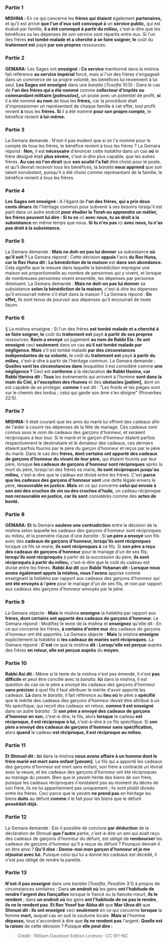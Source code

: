 
### Partie 1
<strong>MISHNA :</strong> En ce qui concerne les <b>frères qui étaient</b> également <b>partenaires,</b> et qu'il est arrivé <b>que l'un d'eux soit convoqué à</b> un <b>service public,</b> qui est évalué par famille, <b>il a été convoqué à partir du milieu,</b> c'est-à-dire que les bénéfices ou les dépenses de son service sont répartis entre eux. Si l'un des frères <b>est tombé malade et a cherché à se faire soigner, le</b> coût du <b>traitement est</b> payé <b>par ses propres</b> ressources.

### Partie 2
<strong>GEMARA:</strong> Les Sages ont <b>enseigné : Ce service</b> mentionné dans la mishna fait référence <b>au service impérial</b> forcé,</b> mais si l'un des frères s'engageait dans un commerce de sa propre volonté, les bénéfices lui reviennent à lui seul. <b>Les Sages ont enseigné</b> dans une <i>baraita</i> (<i>Tosefta</i> 10:5) : Dans le cas de <b>l'un des frères qui a été nommé</b> comme <b>collecteur d'impôts ou commandant militaire [<i>polmustos</i>],</b> un poste avec un potentiel de profit, <b>si</b> il a été nommé <b>au nom</b> de tous les <b>frères,</b> car la procédure était d'impressionner un représentant de chaque famille à cet effet, tout profit revient <b>à</b> tous les <b>frères. Si</b> il a été nommé <b>pour son propre compte,</b> le bénéfice revient <b>à lui-même.</b>

### Partie 3
La Gemara demande : N'est-il pas évident que si on l'a nommé pour le compte de tous les frères, le bénéfice revient à tous les frères ? La Gemara répond : <b>Non,</b> il est <b>nécessaire</b> d'énoncer cette <i>halakha</i> dans un cas <b>où</b> le frère désigné était <b>plus sévère,</b> c'est-à-dire plus capable, que les autres frères. <b>Au cas où l'on dirait</b> que <b>son acuité l'a fait</b> être choisi pour le poste, et qu'il devrait recevoir tous les bénéfices, la <i>baraita</i> <b>nous apprend</b> que son talent nonobstant, puisqu'il a été choisi comme représentant de la famille, le bénéfice revient à tous les frères.

### Partie 4
<b>Les Sages ont enseigné :</b> A l'égard de <b>l'un des frères, qui a pris deux cents dinars</b> de l'héritage commun pour subvenir à ses besoins lorsqu'il est parti dans un autre endroit <b>pour étudier la Torah ou apprendre un métier, les frères peuvent lui dire : Si tu es</b> ici <b>avec nous, tu as droit à la subsistance</b> en même temps que nous. <b>Si tu n'es pas</b> ici <b>avec nous, tu n'as pas droit à la subsistance.</b>

### Partie 5
La Gemara demande : <b>Mais ne doit-on pas lui donner</b> sa subsistance <b>où qu'il soit ?</b> La Gemara répond : Cette décision <b>appuie</b> l'avis <b>du Rav Huna, car le Rav Huna dit : La bénédiction de la maison</b> est <b>dans son abondance.</b> Cela signifie que la mesure dans laquelle la bénédiction imprègne une maison est proportionnelle au nombre de personnes qui y vivent, et lorsque de nombreuses personnes vivent ensemble, les dépenses par personne diminuent. La Gemara demande : <b>Mais ne doit-on pas lui donner</b> sa subsistance <b>selon la bénédiction de la maison,</b> c'est-à-dire les dépenses qu'il encourrait même s'il était dans la maison ? La Gemara répond : <b>En effet,</b> ils sont tenus de pourvoir aux dépenses qu'il encourrait de toute façon.

### Partie 6
§ La mishna enseigne : Si l'un des frères <b>est tombé malade et a cherché à se faire soigner, le</b> coût du <b>traitement est</b> payé <b>à partir de ses propres</b> ressources. <b>Ravin a envoyé</b> un jugement <b>au nom de Rabbi Ela : Ils ont enseigné</b> ceci <b>seulement</b> dans un cas <b>où il est tombé malade par négligence. Mais</b> s'il est tombé malade <b>par des circonstances indépendantes de sa volonté,</b> le coût du <b>traitement est</b> payé <b>à partir du milieu,</b> c'est-à-dire à partir de l'héritage commun. La Gemara demande : <b>Quelles sont les circonstances dans</b> lesquelles il est considéré comme <b>une négligence ?</b> Ceci est <b>conforme</b> à la déclaration <b>de Rabbi Ḥanina, car Rabbi Ḥanina dit : Tous</b> les événements qui arrivent à l'homme <b>sont dans la main du Ciel, à l'exception des rhumes</b> et des <b>obstacles [<i>paḥim</i>],</b> dont on est capable de se protéger, <b>comme</b> il est dit : "Les froids et les pièges sont sur le chemin des tordus ; celui qui garde son âme s'en éloigne"</b> (Proverbes 22:5).

### Partie 7
<strong>MISHNA:</strong> Il était courant que les amis du marié lui offrent des cadeaux afin de l'aider à couvrir les dépenses de la fête de mariage. Ces cadeaux sont connus sous le nom de cadeaux des garçons d'honneur, et seraient réciproques à leur tour. Si le marié et le garçon d'honneur étaient parfois respectivement le destinataire et le donateur des cadeaux, ces derniers étaient parfois fournis par le père du garçon d'honneur et reçus par le père du marié. Dans le cas des <b>frères, dont certains ont apporté des cadeaux de garçons d'honneur du vivant de leur père,</b> qui étaient fournis par leur père, lorsque <b>les cadeaux de garçons d'honneur sont réciproques</b> après la mort du père, lorsqu'un des frères se marie, <b>ils sont réciproques jusqu'au milieu,</b> c'est-à-dire que le cadeau est divisé entre les frères. C'est <b>parce que les cadeaux des garçons d'honneur sont</b> une dette légale envers le père, <b>recouvrable en justice. Mais</b> en ce qui concerne <b>celui qui envoie à son ami des cruches de vin ou des cruches d'huile,</b> un cadeau réciproque <b>non recouvrable en justice, car ils sont</b> considérés comme des <b>actes de bonté.</b>

### Partie 8
<strong>GEMARA:</strong> <b>Et</b> la Gemara <b>souleve une contradiction</b> entre la décision de la mishna selon laquelle les cadeaux des garçons d'honneur sont réciproques au milieu, et la première clause d'une <i>baraita</i> : Si <b>un père a envoyé</b> son fils avec des <b>cadeaux de garçons d'honneur, lorsqu'ils sont réciproques</b> lorsque ce fils se marie, <b>ils sont réciproques à</b> ce fils. Si <b>son père a reçu des cadeaux de garçons d'honneur</b> pour le mariage d'un de ses fils, <b>lorsqu'ils sont réciproqués</b> à partir de la succession du père, <b>ils sont réciproqués à partir du milieu,</b> c'est-à-dire que le coût du cadeau est divisé entre les frères. <b>Rabbi Asi dit</b> que <b>Rabbi Yoḥanan dit : Lorsque nous avons également appris la mishna, nous l'avons</b> apprise comme enseignant la <i>halakha</i> par rapport aux cadeaux des garçons d'honneur qui <b>ont été envoyés à</b> l'<b>père</b> pour le mariage d'un de ses fils, et non par rapport aux cadeaux des garçons d'honneur envoyés par le père.

### Partie 9
La Gemara objecte : <b>Mais</b> le mishna <b>enseigne</b> la <i>halakha</i> par rapport aux <b>frères, dont certains ont apporté des cadeaux de garçons d'honneur.</b> Le Gemara répond : Modifiez le texte de la mishna et <b>enseignez</b> qu'elle dit : En ce qui concerne les frères, <b>à certains d'entre eux</b> des cadeaux de garçons d'honneur ont été apportés. La Gemara objecte : <b>Mais</b> la mishna <b>enseigne</b> explicitement la <i>halakha</i> si <b>les cadeaux de mariés sont réciproques.</b> La Gemara répond : <b>C'est</b> ce que la mishna <b>dit : Lorsqu'elle est perçue</b> auprès des frères <b>en retour, elle est perçue auprès</b> du <b>moyen.</b>

### Partie 10
<b>Rabbi Asi dit :</b> Même si le texte de la mishna n'est pas émendé, il n'est <b>pas difficile</b> et peut être concilié avec la <i>baraita</i>. <b>Ici</b> dans la mishna, il est question du cas où le père a envoyé les cadeaux des garçons d'honneur <b>sans préciser</b> à quel fils il faut attribuer le mérite d'avoir apporté les cadeaux. <b>Là</b> dans le <i>baraita</i>, il fait référence au <b>lieu où</b> le père a <b>spécifié</b> que le mérite des cadeaux des garçons d'honneur devait être attribué à un fils spécifique, qui reçoit des cadeaux en retour, <b>comme il est enseigné</b> dans un autre <i>baraita</i> : Si <b>son père a envoyé des cadeaux de garçons d'honneur en son,</b> c'est-à-dire, le fils, alors <b>lorsque</b> le cadeau <b>est réciproque, il est réciproque à lui,</b> c'est-à-dire à ce fils spécifique. Si <b>son père a envoyé des cadeaux de garçons d'honneur sans spécification,</b> alors <b>quand</b> le cadeau <b>est réciproque, il est réciproque au milieu.</b>

### Partie 11
<b>Et Shmuel dit : Ici</b> dans la mishna <b>nous avons affaire à un homme dont le frère marié est mort sans enfant [<i>yavam</i>].</b> Le fils qui a apporté les cadeaux des garçons d'honneur est mort sans enfant, son frère a contracté un lévirat avec la veuve, et les cadeaux des garçons d'honneur ont été réciproques au mariage du <i>yavam</i>. Bien que le <i>yavam</i> hérite des biens de son frère, puisque les cadeaux réciproques n'existaient pas au moment du décès de son frère, ils ne lui appartiennent pas uniquement ; ils sont plutôt divisés entre les frères. Ceci parce que le <i>yavam</i> <b>ne prend pas</b> en héritage les biens <b>duits</b> au défunt <b>comme</b> il le fait pour les biens que le défunt <b>possédait déjà.</b>

### Partie 12
La Gemara demande : Est-il possible de conclure <b>par déduction</b> de la déclaration de Shmuel <b>que l'autre</b> partie, c'est-à-dire un ami qui avait reçu des cadeaux de garçons d'honneur du défunt, est obligé de <b>rembourser</b> les cadeaux de garçons d'honneur qu'il a reçus du défunt ? Pourquoi devrait-il en être ainsi ? <b>Qu'il dise : Donne-moi mon garçon d'honneur et je me réjouirai avec lui.</b> Puisque celui qui lui a donné les cadeaux est décédé, il n'est pas obligé de rendre la pareille.

### Partie 13
<b>N'est-il pas enseigné</b> dans une <i>baraita</i> (<i>Tosefta</i>, <i>Pesaḥim</i> 3:1) à propos de circonstances similaires : Dans <b>un endroit où</b> les gens <b>ont l'habitude de rendre l'argent des fiançailles</b> lorsque le fiancé ou la fiancée meurt, <b>ils le rendent</b> ; dans <b>un endroit où</b> les gens <b>ont l'habitude de ne pas le rendre</b>, <b>ils ne le rendent pas</b>. <b>Et Rav Yosef bar Abba dit</b> que <b>Mar Ukva dit</b> que <b>Shmuel dit : Ils ont enseigné</b> ceci <b>seulement</b> en ce qui concerne <b>lorsque</b> la femme <b>mort,</b> auquel cas on suit la coutume locale. <b>Mais si</b> l'homme <b>dépasse,</b> tous s'accordent à dire que <b>ils ne rendent pas</b> l'argent. <b>Quelle est la raison</b> de cette décision ? Puisque <b>elle peut dire :</b>

>Crédit : William Davidson Edition
>Licence : CC-BY-NC
